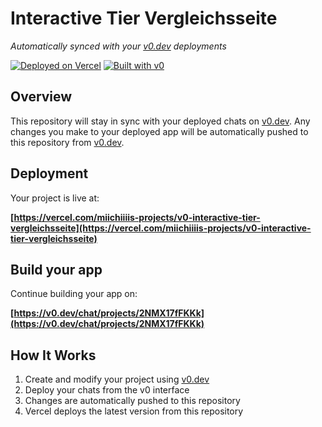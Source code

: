 # Interactive Tier Vergleichsseite

*Automatically synced with your [v0.dev](https://v0.dev) deployments*

[![Deployed on Vercel](https://img.shields.io/badge/Deployed%20on-Vercel-black?style=for-the-badge&logo=vercel)](https://vercel.com/miichiiiis-projects/v0-interactive-tier-vergleichsseite)
[![Built with v0](https://img.shields.io/badge/Built%20with-v0.dev-black?style=for-the-badge)](https://v0.dev/chat/projects/2NMX17fFKKk)

## Overview

This repository will stay in sync with your deployed chats on [v0.dev](https://v0.dev).
Any changes you make to your deployed app will be automatically pushed to this repository from [v0.dev](https://v0.dev).

## Deployment

Your project is live at:

**[https://vercel.com/miichiiiis-projects/v0-interactive-tier-vergleichsseite](https://vercel.com/miichiiiis-projects/v0-interactive-tier-vergleichsseite)**

## Build your app

Continue building your app on:

**[https://v0.dev/chat/projects/2NMX17fFKKk](https://v0.dev/chat/projects/2NMX17fFKKk)**

## How It Works

1. Create and modify your project using [v0.dev](https://v0.dev)
2. Deploy your chats from the v0 interface
3. Changes are automatically pushed to this repository
4. Vercel deploys the latest version from this repository